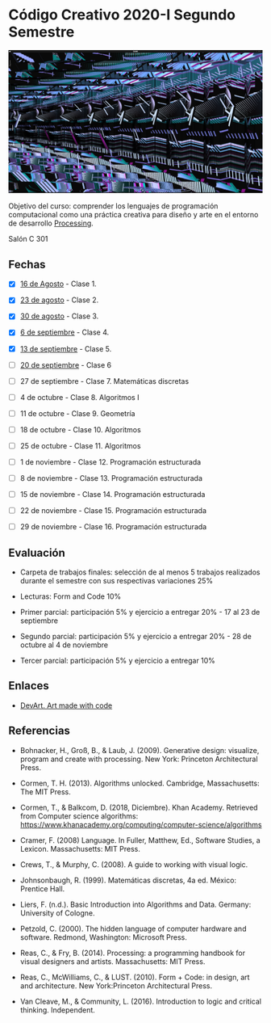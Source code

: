
# Código Creativo 2020-I Segundo Semestre

![portada](https://github.com/EmilioOcelotl/centro20-I_CC2/blob/master/img/portada2.png)

Objetivo del curso: comprender los lenguajes de programación computacional como una práctica creativa para diseño y arte en el entorno de desarrollo [Processing](https://processing.org/).

Salón C 301

## Fechas

- [x] [16 de Agosto](https://github.com/EmilioOcelotl/centro20-I_CC2/tree/master/centro2_190816/README.md) - Clase 1.

- [x] [23 de agosto](https://github.com/EmilioOcelotl/centro20-I_CC2/tree/master/centro2_190823/README.md) - Clase 2. 

- [x] [30 de agosto](https://github.com/EmilioOcelotl/centro20-I_CC2/tree/master/centro2_190830/README.md) - Clase 3. 

- [x] [6 de septiembre](https://github.com/EmilioOcelotl/centro20-I_CC2/tree/master/centro2_190906/README.md) - Clase 4.

- [x] [13 de septiembre](https://github.com/EmilioOcelotl/centro20-I_CC2/tree/master/centro2_190913/README.md) - Clase 5.

- [ ] [20 de septiembre](https://github.com/EmilioOcelotl/centro20-I_CC2/tree/master/centro2_190920/README.md) - Clase 6

- [ ] 27 de septiembre - Clase 7. Matemáticas discretas

- [ ] 4 de octubre - Clase 8. Algoritmos I

- [ ] 11 de octubre - Clase 9. Geometría

- [ ] 18 de octubre - Clase 10. Algoritmos

- [ ] 25 de octubre - Clase 11. Algoritmos

- [ ] 1 de noviembre - Clase 12. Programación estructurada

- [ ] 8 de noviembre - Clase 13. Programación estructurada

- [ ] 15 de noviembre - Clase 14. Programación estructurada

- [ ] 22 de noviembre - Clase 15. Programación estructurada

- [ ] 29 de noviembre - Clase 16. Programación estructurada

## Evaluación 

- Carpeta de trabajos finales: selección de al menos 5 trabajos realizados durante el semestre con sus respectivas variaciones 25%

- Lecturas: Form and Code 10%

- Primer parcial: participación 5% y ejercicio a entregar 20% - 17 al 23 de septiembre

- Segundo parcial: participación 5% y ejercicio a entregar 20% - 28 de octubre al 4 de noviembre

- Tercer parcial: participación 5% y ejercicio a entregar 10%

## Enlaces

- [DevArt. Art made with code](https://devart.withgoogle.com/)

## Referencias 

- Bohnacker, H., Groß, B., & Laub, J. (2009). Generative design: visualize, program and create with processing. New York: Princeton Architectural Press.

- Cormen, T. H. (2013). Algorithms unlocked. Cambridge, Massachusetts: The MIT Press.

- Cormen, T., & Balkcom, D. (2018, Diciembre). Khan Academy. Retrieved from Computer science algorithms: https://www.khanacademy.org/computing/computer-science/algorithms

- Cramer, F. (2008) Language. In Fuller, Matthew, Ed., Software Studies, a Lexicon. Massachusetts: MIT Press. 

- Crews, T., & Murphy, C. (2008). A guide to working with visual logic.

- Johnsonbaugh, R. (1999). Matemáticas discretas, 4a ed. México: Prentice Hall.

- Liers, F. (n.d.). Basic Introduction into Algorithms and Data. Germany: University of Cologne.

- Petzold, C. (2000). The hidden language of computer hardware and software. Redmond, Washington: Microsoft Press.

- Reas, C., & Fry, B. (2014). Processing: a programming handbook for visual designers and artists. Massachusetts: MIT Press.

- Reas, C., McWilliams, C., & LUST. (2010). Form + Code: in design, art and architecture. New York:Princeton Architectural Press.

- Van Cleave, M., & Community, L. (2016). Introduction to logic and critical thinking. Independent.
